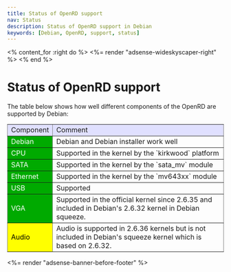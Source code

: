 ```yaml
---
title: Status of OpenRD support
nav: Status
description: Status of OpenRD support in Debian
keywords: [Debian, OpenRD, support, status]
---
```


<% content_for :right do %>
<%= render "adsense-wideskyscaper-right" %>
<% end %>

<h1>Status of OpenRD support</h1>

The table below shows how well different components of the OpenRD are
supported by Debian:

<table style="border-style: none" border="1" cellpadding="5">

<tr style="background-color: #E0E0FF">
<td>Component</td>
<td>Comment</td>
</tr>

<tr>
<td style="color: white; background-color: #00AA00">Debian</td>
<td>Debian and Debian installer work well</td>
</tr>

<tr>
<td style="color: white; background-color: #00AA00">CPU</td>
<td>Supported in the kernel by the `kirkwood` platform</td>
</tr>

<tr>
<td style="color: white; background-color: #00AA00">SATA</td>
<td>Supported in the kernel by the `sata_mv` module</td>
</tr>

<tr>
<td style="color: white; background-color: #00AA00">Ethernet</td>
<td>Supported in the kernel by the `mv643xx` module</td>
</tr>

<tr>
<td style="color: white; background-color: #00AA00">USB</td>
<td>Supported</td>
</tr>

<tr>
<td style="color: white; background-color: #00AA00">VGA</td>
<td>Supported in the official kernel since 2.6.35 and included in
Debian's 2.6.32 kernel in Debian squeeze.</td>
</tr>

<tr>
<td style="color: black; background-color: #FFFF00">Audio</td>
<td>Audio is supported in 2.6.36 kernels but is not included in Debian's
squeeze kernel which is based on 2.6.32.</td>
</tr>

</table>

<div class="bbf">
<%= render "adsense-banner-before-footer" %>
</div>

